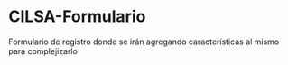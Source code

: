 # CILSA-Formulario
Formulario de registro donde se irán agregando características al mismo para complejizarlo
